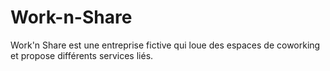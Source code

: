 # Work-n-Share
Work'n Share est une entreprise fictive qui loue des espaces de coworking et propose différents services liés.
